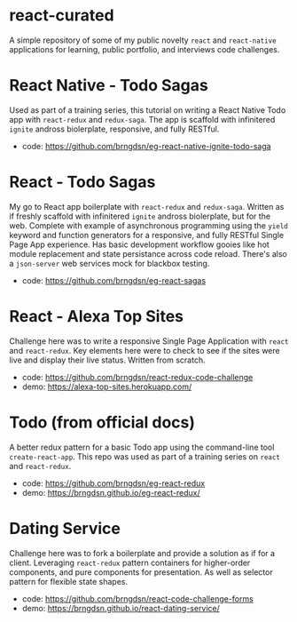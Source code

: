 # react-curated

A simple repository of some of my public novelty `react` and `react-native` applications for learning, public portfolio, and interviews code challenges.

# React Native - Todo Sagas

Used as part of a training series, this tutorial on writing a React Native Todo app with `react-redux` and `redux-saga`. The app is scaffold with infinitered `ignite` andross biolerplate, responsive, and fully RESTful.

  * code: https://github.com/brngdsn/eg-react-native-ignite-todo-saga
  
# React - Todo Sagas

My go to React app boilerplate with `react-redux` and `redux-saga`. Written as if freshly scaffold with infinitered `ignite` andross biolerplate, but for the web. Complete with example of asynchronous programming using the `yield` keyword and function generators for a responsive, and fully RESTful Single Page App experience. Has basic development workflow gooies like hot module replacement and state persistance across code reload. There's also a `json-server` web services mock for blackbox testing.

  * code: https://github.com/brngdsn/eg-react-sagas

# React - Alexa Top Sites

Challenge here was to write a responsive Single Page Application with `react` and `react-redux`. Key elements here were to check to see if the sites were live and display their live status. Written from scratch.

  * code: https://github.com/brngdsn/react-redux-code-challenge
  * demo: https://alexa-top-sites.herokuapp.com/
  
# Todo (from official docs)

A better redux pattern for a basic Todo app using the command-line tool `create-react-app`. This repo was used as part of a training series on `react` and `react-redux`.

  * code: https://github.com/brngdsn/eg-react-redux
  * demo: https://brngdsn.github.io/eg-react-redux/

# Dating Service

Challenge here was to fork a boilerplate and provide a solution as if for a client. Leveraging `react-redux` pattern containers for higher-order components, and pure components for presentation. As well as selector pattern for flexible state shapes.

  * code: https://github.com/brngdsn/react-code-challenge-forms
  * demo: https://brngdsn.github.io/react-dating-service/
